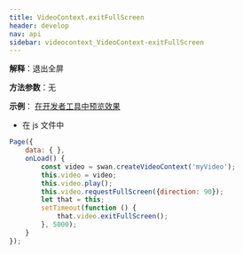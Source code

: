 ```yaml
---
title: VideoContext.exitFullScreen 
header: develop
nav: api
sidebar: videocontext_VideoContext-exitFullScreen 
---
```


  
 
**解释**：退出全屏

**方法参数**：无
 
**示例**：
<a href="swanide://fragment/6fa1bf005963101b3480f3fe549e10af1573718802551" title="在开发者工具中预览效果" target="_self">在开发者工具中预览效果</a>


* 在 js 文件中

```js
Page({
    data: { },
    onLoad() {
        const video = swan.createVideoContext('myVideo');
        this.video = video;
        this.video.play();
        this.video.requestFullScreen({direction: 90});
        let that = this;
        setTimeout(function () {
            that.video.exitFullScreen();
        }, 5000);
    }
});
```